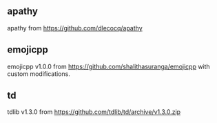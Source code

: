 apathy
------
apathy from https://github.com/dlecocq/apathy

emojicpp
--------
emojicpp v1.0.0 from https://github.com/shalithasuranga/emojicpp with custom modifications.

td
--
tdlib v1.3.0 from https://github.com/tdlib/td/archive/v1.3.0.zip

